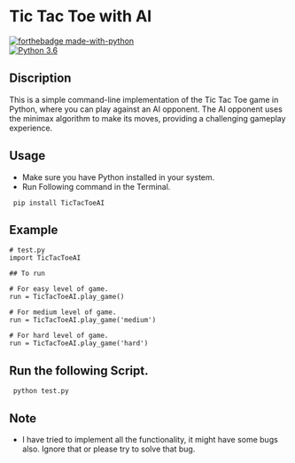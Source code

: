 # Tic Tac Toe with AI
[![forthebadge made-with-python](http://ForTheBadge.com/images/badges/made-with-python.svg)](https://www.python.org/)                 
[![Python 3.6](https://img.shields.io/badge/python-3.6-blue.svg)](https://www.python.org/downloads/release/python-360/)   

## Discription
This is a simple command-line implementation of the Tic Tac Toe game in Python, where you can play against an AI opponent. The AI opponent uses the minimax algorithm to make its moves, providing a challenging gameplay experience.

## Usage

- Make sure you have Python installed in your system.
- Run Following command in the Terminal.
 ```
  pip install TicTacToeAI
  ```
## Example

 ```
# test.py
import TicTacToeAI

## To run

# For easy level of game.
run = TicTacToeAI.play_game() 

# For medium level of game.
run = TicTacToeAI.play_game('medium')

# For hard level of game.
run = TicTacToeAI.play_game('hard')

```

## Run the following Script.
 ```
  python test.py
 ```

## Note 
- I have tried to implement all the functionality, it might have some bugs also. Ignore that or please try to solve that bug.

